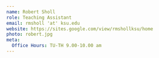 ```yaml
---
name: Robert Sholl
role: Teaching Assistant
email: rmsholl 'at' ksu.edu
website: https://sites.google.com/view/rmshollksu/home
photo: robert.jpg
meta:
  Office Hours: TU-TH 9.00-10.00 am
---
```



